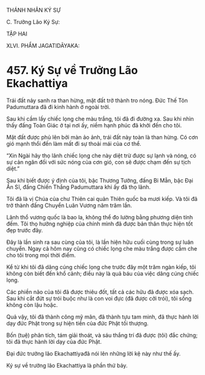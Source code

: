 THÁNH NHÂN KÝ SỰ

C. Trưởng Lão Ký Sự:

TẬP HAI

XLVI. PHẨM JAGATIDĀYAKA:

# 457. Ký Sự về Trưởng Lão Ekachattiya

Trái đất nảy sanh ra than hừng, mặt đất trở thành tro nóng. Đức Thế Tôn Padumuttara đã đi kinh hành ở ngoài trời.

Sau khi cầm lấy chiếc lọng che màu trắng, tôi đã đi đường xa. Sau khi nhìn thấy đấng Toàn Giác ở tại nơi ấy, niềm hạnh phúc đã khởi đến cho tôi.

Mặt đất được phủ lên bởi màn ảo ảnh, trái đất này toàn là than hừng. Có cơn gió mạnh thổi đến làm mất đi sự thoải mái của cơ thể.

“Xin Ngài hãy thọ lãnh chiếc lọng che này diệt trừ được sự lạnh và nóng, có sự cản ngăn đối với sức nóng của cơn gió, con sẽ được chạm đến sự tịch diệt.”

Sau khi biết được ý định của tôi, bậc Thương Tưởng, đấng Bi Mẫn, bậc Đại Ẩn Sĩ, đấng Chiến Thắng Padumuttara khi ấy đã thọ lãnh.

Tôi đã là vị Chúa của chư Thiên cai quản Thiên quốc ba mươi kiếp. Và tôi đã trở thành đấng Chuyển Luân Vương năm trăm lần.

Lãnh thổ vương quốc là bao la, không thể đo lường bằng phương diện tính đếm. Tôi thọ hưởng nghiệp của chính mình đã được bản thân thực hiện tốt đẹp trước đây.

Đây là lần sinh ra sau cùng của tôi, là lần hiện hữu cuối cùng trong sự luân chuyển. Ngay cả hôm nay cũng có chiếc lọng che màu trắng được cầm che cho tôi trong mọi thời điểm.

Kể từ khi tôi đã dâng cúng chiếc lọng che trước đây một trăm ngàn kiếp, tôi không còn biết đến khổ cảnh; điều này là quả báu của việc dâng cúng chiếc lọng.

Các phiền não của tôi đã được thiêu đốt, tất cả các hữu đã được xóa sạch. Sau khi cắt đứt sự trói buộc như là con voi đực (đã được cởi trói), tôi sống không còn lậu hoặc.

Quả vậy, tôi đã thành công mỹ mãn, đã thành tựu tam minh, đã thực hành lời dạy đức Phật trong sự hiện tiền của đức Phật tối thượng.

Bốn (tuệ) phân tích, tám giải thoát, và sáu thắng trí đã được (tôi) đắc chứng; tôi đã thực hành lời dạy của đức Phật.

Đại đức trưởng lão Ekachattiyađã nói lên những lời kệ này như thế ấy.

Ký sự về trưởng lão Ekachattiya là phần thứ bảy.
